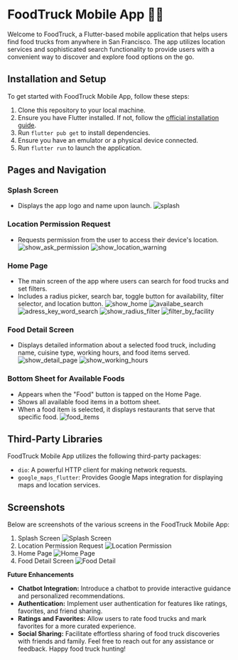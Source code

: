 # FoodTruck Mobile App 🍔🚚

Welcome to FoodTruck, a Flutter-based mobile application that helps users find food trucks from anywhere in San Francisco. The app utilizes location services and sophisticated search functionality to provide users with a convenient way to discover and explore food options on the go.

## Installation and Setup

To get started with FoodTruck Mobile App, follow these steps:

1. Clone this repository to your local machine.
2. Ensure you have Flutter installed. If not, follow the [official installation guide](https://flutter.dev/docs/get-started/install).
3. Run `flutter pub get` to install dependencies.
4. Ensure you have an emulator or a physical device connected.
5. Run `flutter run` to launch the application.

## Pages and Navigation

### Splash Screen
- Displays the app logo and name upon launch.
![splash](https://github.com/Natnael16/food-truck-mobile/assets/91603089/29a1d2a3-1cdd-454d-8ebb-de33d64a909a)


### Location Permission Request
- Requests permission from the user to access their device's location.
![show_ask_permission](https://github.com/Natnael16/food-truck-mobile/assets/91603089/5daeb176-92dc-44d9-9a44-cf9d997f60a0)
![show_location_warning](https://github.com/Natnael16/food-truck-mobile/assets/91603089/555d022b-9a0e-4c84-9013-91ce6b54d5aa)


### Home Page
- The main screen of the app where users can search for food trucks and set filters.
- Includes a radius picker, search bar, toggle button for availability, filter selector, and location button.
![show_home](https://github.com/Natnael16/food-truck-mobile/assets/91603089/e6807cfe-0a51-436c-af90-a7350ce59c2d)
![availabe_search](https://github.com/Natnael16/food-truck-mobile/assets/91603089/d467942a-9779-4c6f-b9e1-53f8517b861f)
![adress_key_word_search](https://github.com/Natnael16/food-truck-mobile/assets/91603089/418c3590-2179-4237-a996-438486341a2a)
![show_radius_filter](https://github.com/Natnael16/food-truck-mobile/assets/91603089/638b944f-0593-4453-a38f-7c3c7d2a990a)
![filter_by_facility](https://github.com/Natnael16/food-truck-mobile/assets/91603089/e383f414-dba3-4081-90a4-1d7b383c9d9f)


### Food Detail Screen
- Displays detailed information about a selected food truck, including name, cuisine type, working hours, and food items served.
![show_detail_page](https://github.com/Natnael16/food-truck-mobile/assets/91603089/406cee4c-e89b-4ab7-a10d-eca7810709ce)
![show_working_hours](https://github.com/Natnael16/food-truck-mobile/assets/91603089/6670609d-1a3f-4f3a-818f-12804eabbba3)


### Bottom Sheet for Available Foods
- Appears when the "Food" button is tapped on the Home Page.
- Shows all available food items in a bottom sheet.
- When a food item is selected, it displays restaurants that serve that specific food.
![food_items](https://github.com/Natnael16/food-truck-mobile/assets/91603089/2bc62507-58a9-4a82-b310-95fbd1e2752f)


## Third-Party Libraries

FoodTruck Mobile App utilizes the following third-party packages:

- `dio`: A powerful HTTP client for making network requests.
- `google_maps_flutter`: Provides Google Maps integration for displaying maps and location services.

## Screenshots

Below are screenshots of the various screens in the FoodTruck Mobile App:

1. Splash Screen ![Splash Screen](splash_screen.png)
2. Location Permission Request ![Location Permission](location_permission.png)
3. Home Page ![Home Page](home_page.png)
4. Food Detail Screen ![Food Detail](food_detail.png)

**Future Enhancements**

- **Chatbot Integration:** Introduce a chatbot to provide interactive guidance and personalized recommendations.
- **Authentication:** Implement user authentication for features like ratings, favorites, and friend sharing.
- **Ratings and Favorites:** Allow users to rate food trucks and mark favorites for a more curated experience.
- **Social Sharing:** Facilitate effortless sharing of food truck discoveries with friends and family.
Feel free to reach out for any assistance or feedback. Happy food truck hunting!

